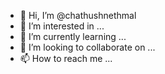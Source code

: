 - 👋 Hi, I’m @chathushnethmal
- 👀 I’m interested in ...
- 🌱 I’m currently learning ...
- 💞️ I’m looking to collaborate on ...
- 📫 How to reach me ...

<!---
chathushnethmal/chathushnethmal is a ✨ special ✨ repository because its `README.md` (this file) appears on your GitHub profile.
You can click the Preview link to take a look at your changes.
--->
